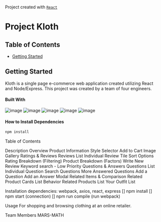 Project created with [`React`](https://github.com/facebook/react)
# Project Kloth

## Table of Contents
  - [Getting Started](#getting-started)


## Getting Started
Kloth is a single page e-commerce web application created utilizing React and Node/Express. This project was created by a team of four engineers.
#### Built With
![image](https://img.shields.io/badge/React-20232A?style=for-the-badge&logo=react&logoColor=61DAFB)
![image](https://img.shields.io/badge/Node.js-339933?style=for-the-badge&logo=nodedotjs&logoColor=white)
![image](https://img.shields.io/badge/Express.js-000000?style=for-the-badge&logo=express&logoColor=white)
![image](https://img.shields.io/badge/Material%20UI-007FFF?style=for-the-badge&logo=mui&logoColor=white)
![image](https://img.shields.io/badge/Jest-C21325?style=for-the-badge&logo=jest&logoColor=white)

#### How to Install Dependencies
```bash
npm install
```

Table of Contents


Description
  Overview
    Product Information
    Style Selector
    Add to Cart
    Image Gallery
  Ratings & Reviews
    Reviews List
    Individual Review Tile
    Sort Options
    Rating Breakdown (Filtering)
    Product Breakdown (Factors)
    Write New Review
    Keyword search - Low Priority
  Questions & Answers
    Questions List
    Individual Question
    Search Questions
    More Answered Questions
    Add a Question
    Add an Answer Modal
  Related Items & Comparison
    Related Product Cards
    List Behavior
    Related Products List
    Your Outfit List


Installation
  dependencies: webpack, axios, react, express
  [] npm install
  [] npm start (connection)
  [] npm run compile (run webpack)

Usage
  For shopping and browsing clothing at an online retailer.

Team Members
  MARS-MATH




